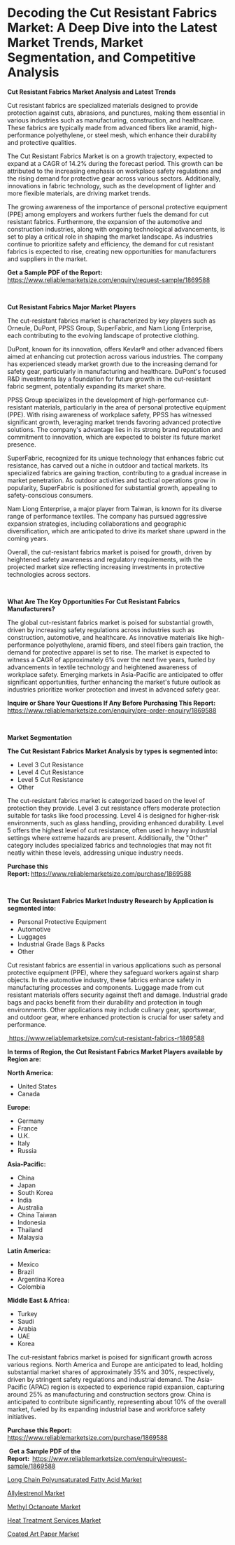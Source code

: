 <p><h1>Decoding the Cut Resistant Fabrics Market: A Deep Dive into the Latest Market Trends, Market Segmentation, and Competitive Analysis</h1></p><p><strong>Cut Resistant Fabrics Market Analysis and Latest Trends</strong></p>
<p><p>Cut resistant fabrics are specialized materials designed to provide protection against cuts, abrasions, and punctures, making them essential in various industries such as manufacturing, construction, and healthcare. These fabrics are typically made from advanced fibers like aramid, high-performance polyethylene, or steel mesh, which enhance their durability and protective qualities.</p><p>The Cut Resistant Fabrics Market is on a growth trajectory, expected to expand at a CAGR of 14.2% during the forecast period. This growth can be attributed to the increasing emphasis on workplace safety regulations and the rising demand for protective gear across various sectors. Additionally, innovations in fabric technology, such as the development of lighter and more flexible materials, are driving market trends. </p><p>The growing awareness of the importance of personal protective equipment (PPE) among employers and workers further fuels the demand for cut resistant fabrics. Furthermore, the expansion of the automotive and construction industries, along with ongoing technological advancements, is set to play a critical role in shaping the market landscape. As industries continue to prioritize safety and efficiency, the demand for cut resistant fabrics is expected to rise, creating new opportunities for manufacturers and suppliers in the market.</p></p>
<p><strong>Get a Sample PDF of the Report:&nbsp;</strong> <a href="https://www.reliablemarketsize.com/enquiry/request-sample/1869588?utm_campaign=973&utm_medium=2&utm_source=Github&utm_content=ia&utm_term=30012025&utm_id=cut-resistant-fabrics">https://www.reliablemarketsize.com/enquiry/request-sample/1869588</a></p>
<p>&nbsp;</p>
<p><strong>Cut Resistant Fabrics Major Market Players</strong></p>
<p><p>The cut-resistant fabrics market is characterized by key players such as Orneule, DuPont, PPSS Group, SuperFabric, and Nam Liong Enterprise, each contributing to the evolving landscape of protective clothing.</p><p>DuPont, known for its innovation, offers Kevlar® and other advanced fibers aimed at enhancing cut protection across various industries. The company has experienced steady market growth due to the increasing demand for safety gear, particularly in manufacturing and healthcare. DuPont's focused R&D investments lay a foundation for future growth in the cut-resistant fabric segment, potentially expanding its market share.</p><p>PPSS Group specializes in the development of high-performance cut-resistant materials, particularly in the area of personal protective equipment (PPE). With rising awareness of workplace safety, PPSS has witnessed significant growth, leveraging market trends favoring advanced protective solutions. The company's advantage lies in its strong brand reputation and commitment to innovation, which are expected to bolster its future market presence.</p><p>SuperFabric, recognized for its unique technology that enhances fabric cut resistance, has carved out a niche in outdoor and tactical markets. Its specialized fabrics are gaining traction, contributing to a gradual increase in market penetration. As outdoor activities and tactical operations grow in popularity, SuperFabric is positioned for substantial growth, appealing to safety-conscious consumers.</p><p>Nam Liong Enterprise, a major player from Taiwan, is known for its diverse range of performance textiles. The company has pursued aggressive expansion strategies, including collaborations and geographic diversification, which are anticipated to drive its market share upward in the coming years.</p><p>Overall, the cut-resistant fabrics market is poised for growth, driven by heightened safety awareness and regulatory requirements, with the projected market size reflecting increasing investments in protective technologies across sectors.</p></p>
<p>&nbsp;</p>
<p><strong>What Are The Key Opportunities For Cut Resistant Fabrics Manufacturers?</strong></p>
<p><p>The global cut-resistant fabrics market is poised for substantial growth, driven by increasing safety regulations across industries such as construction, automotive, and healthcare. As innovative materials like high-performance polyethylene, aramid fibers, and steel fibers gain traction, the demand for protective apparel is set to rise. The market is expected to witness a CAGR of approximately 6% over the next five years, fueled by advancements in textile technology and heightened awareness of workplace safety. Emerging markets in Asia-Pacific are anticipated to offer significant opportunities, further enhancing the market's future outlook as industries prioritize worker protection and invest in advanced safety gear.</p></p>
<p><strong>Inquire or Share Your Questions If Any Before Purchasing This Report:</strong> <a href="https://www.reliablemarketsize.com/enquiry/pre-order-enquiry/1869588?utm_campaign=973&utm_medium=2&utm_source=Github&utm_content=ia&utm_term=30012025&utm_id=cut-resistant-fabrics">https://www.reliablemarketsize.com/enquiry/pre-order-enquiry/1869588</a></p>
<p>&nbsp;</p>
<p><strong>Market Segmentation</strong></p>
<p><strong>The Cut Resistant Fabrics Market Analysis by types is segmented into:</strong></p>
<p><ul><li>Level 3 Cut Resistance</li><li>Level 4 Cut Resistance</li><li>Level 5 Cut Resistance</li><li>Other</li></ul></p>
<p><p>The cut-resistant fabrics market is categorized based on the level of protection they provide. Level 3 cut resistance offers moderate protection suitable for tasks like food processing. Level 4 is designed for higher-risk environments, such as glass handling, providing enhanced durability. Level 5 offers the highest level of cut resistance, often used in heavy industrial settings where extreme hazards are present. Additionally, the "Other" category includes specialized fabrics and technologies that may not fit neatly within these levels, addressing unique industry needs.</p></p>
<p><strong>Purchase this Report:&nbsp;</strong><a href="https://www.reliablemarketsize.com/purchase/1869588?utm_campaign=973&utm_medium=2&utm_source=Github&utm_content=ia&utm_term=30012025&utm_id=cut-resistant-fabrics">https://www.reliablemarketsize.com/purchase/1869588</a></p>
<p>&nbsp;</p>
<p><strong>The Cut Resistant Fabrics Market Industry Research by Application is segmented into:</strong></p>
<p><ul><li>Personal Protective Equipment</li><li>Automotive</li><li>Luggages</li><li>Industrial Grade Bags & Packs</li><li>Other</li></ul></p>
<p><p>Cut resistant fabrics are essential in various applications such as personal protective equipment (PPE), where they safeguard workers against sharp objects. In the automotive industry, these fabrics enhance safety in manufacturing processes and components. Luggage made from cut resistant materials offers security against theft and damage. Industrial grade bags and packs benefit from their durability and protection in tough environments. Other applications may include culinary gear, sportswear, and outdoor gear, where enhanced protection is crucial for user safety and performance.</p></p>
<p><a href="https://www.reliablemarketsize.com/cut-resistant-fabrics-r1869588?utm_campaign=973&utm_medium=2&utm_source=Github&utm_content=ia&utm_term=30012025&utm_id=cut-resistant-fabrics">&nbsp;https://www.reliablemarketsize.com/cut-resistant-fabrics-r1869588</a></p>
<p><strong>In terms of Region, the Cut Resistant Fabrics Market Players available by Region are:</strong></p>
<p>
    <p> <strong> North America: </strong>
        <ul>
            <li>United States</li>
            <li>Canada</li>
        </ul>
        </p> 
    <p> <strong> Europe: </strong>
        <ul>
            <li>Germany</li>
            <li>France</li>
            <li>U.K.</li>
            <li>Italy</li>
            <li>Russia</li>
        </ul>
        </p> 
    <p> <strong> Asia-Pacific: </strong>
        <ul>
            <li>China</li>
            <li>Japan</li>
            <li>South Korea</li>
            <li>India</li>
            <li>Australia</li>
            <li>China Taiwan</li>
            <li>Indonesia</li>
            <li>Thailand</li>
            <li>Malaysia</li>
        </ul>
        </p> 
    <p> <strong> Latin America: </strong>
        <ul>
            <li>Mexico</li>
            <li>Brazil</li>
            <li>Argentina Korea</li>
            <li>Colombia</li>
        </ul>
        </p> 
    <p> <strong> Middle East & Africa: </strong>
        <ul>
            <li>Turkey</li>
            <li>Saudi</li>
            <li>Arabia</li>
            <li>UAE</li>
            <li>Korea</li>
        </ul>
    </p>
    </p>
<p><p>The cut-resistant fabrics market is poised for significant growth across various regions. North America and Europe are anticipated to lead, holding substantial market shares of approximately 35% and 30%, respectively, driven by stringent safety regulations and industrial demand. The Asia-Pacific (APAC) region is expected to experience rapid expansion, capturing around 25% as manufacturing and construction sectors grow. China is anticipated to contribute significantly, representing about 10% of the overall market, fueled by its expanding industrial base and workforce safety initiatives.</p></p>
<p><strong>Purchase this Report: </strong><a href="https://www.reliablemarketsize.com/purchase/1869588?utm_campaign=973&utm_medium=2&utm_source=Github&utm_content=ia&utm_term=30012025&utm_id=cut-resistant-fabrics">https://www.reliablemarketsize.com/purchase/1869588</a></p>
<p>&nbsp;<strong>Get a Sample PDF of the Report:&nbsp;&nbsp;</strong><a href="https://www.reliablemarketsize.com/enquiry/request-sample/1869588?utm_campaign=973&utm_medium=2&utm_source=Github&utm_content=ia&utm_term=30012025&utm_id=cut-resistant-fabrics">https://www.reliablemarketsize.com/enquiry/request-sample/1869588</a></p>
<p><strong></strong></p>
<p><p><a href="https://github.com/locarol73/Market-Research-Report-List-1/blob/main/long-chain-polyunsaturated-fatty-acid-market.md?utm_campaign=973&utm_medium=2&utm_source=Github&utm_content=ia&utm_term=30012025&utm_id=cut-resistant-fabrics">Long Chain Polyunsaturated Fatty Acid Market</a></p><p><a href="https://github.com/benhaeneye/Market-Research-Report-List-1/blob/main/allylestrenol-market.md?utm_campaign=973&utm_medium=2&utm_source=Github&utm_content=ia&utm_term=30012025&utm_id=cut-resistant-fabrics">Allylestrenol Market</a></p><p><a href="https://github.com/ajatawlasta/Market-Research-Report-List-1/blob/main/methyl-octanoate-market.md?utm_campaign=973&utm_medium=2&utm_source=Github&utm_content=ia&utm_term=30012025&utm_id=cut-resistant-fabrics">Methyl Octanoate Market</a></p><p><a href="https://github.com/letisharempel95/Market-Research-Report-List-1/blob/main/heat-treatment-services-market.md?utm_campaign=973&utm_medium=2&utm_source=Github&utm_content=ia&utm_term=30012025&utm_id=cut-resistant-fabrics">Heat Treatment Services Market</a></p><p><a href="https://github.com/semiensamuel72378/Market-Research-Report-List-1/blob/main/coated-art-paper-market.md?utm_campaign=973&utm_medium=2&utm_source=Github&utm_content=ia&utm_term=30012025&utm_id=cut-resistant-fabrics">Coated Art Paper Market</a></p></p>